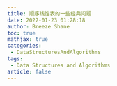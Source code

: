 ```yaml
---
title: 顺序线性表的一些经典问题
date: 2022-01-23 01:28:18
author: Breeze Shane
toc: true
mathjax: true
categories:
 - DataStructuresAndAlgorithms
tags:
 - Data Structures and Algorithms
article: false
---
```


